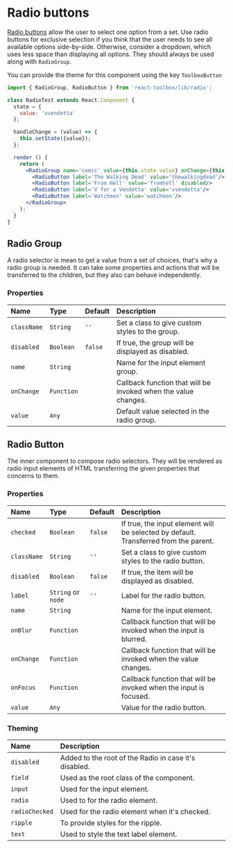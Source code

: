 # Radio buttons

[Radio buttons](https://material.google.com/components/selection-controls.html#selection-controls-radio-button) allow the user to select one option from a set. Use radio buttons for exclusive selection if you think that the user needs to see all available options side-by-side. Otherwise, consider a dropdown, which uses less space than displaying all options. They should always be used along with `RadioGroup`.

You can provide the theme for this component using the key `ToolboxButton`

<!-- example -->
```jsx
import { RadioGroup, RadioButton } from 'react-toolbox/lib/radio';

class RadioTest extends React.Component {
  state = {
    value: 'vvendetta'
  };

  handleChange = (value) => {
    this.setState({value});
  };

  render () {
    return (
      <RadioGroup name='comic' value={this.state.value} onChange={this.handleChange}>
        <RadioButton label='The Walking Dead' value='thewalkingdead'/>
        <RadioButton label='From Hell' value='fromhell' disabled/>
        <RadioButton label='V for a Vendetta' value='vvendetta'/>
        <RadioButton label='Watchmen' value='watchmen'/>
      </RadioGroup>
    );
  }
}
```

## Radio Group

A radio selector is mean to get a value from a set of choices, that's why a radio group is needed. It can take some properties and actions that will be transferred to the children, but they also can behave independently.

### Properties

| Name          | Type          | Default         | Description|
|:-----|:-----|:-----|:-----|
| `className`   | `String`      | `''`        | Set a class to give custom styles to the group.|
| `disabled`    | `Boolean`     | `false`     | If true, the group will be displayed as disabled.|
| `name`        | `String`      |    &nbsp;   | Name for the input element group. |
| `onChange`    | `Function`    |    &nbsp;   | Callback function that will be invoked when the value changes. |
| `value`       | `Any`         |    &nbsp;   | Default value selected in the radio group. |


## Radio Button

The inner component to compose radio selectors. They will be rendered as radio input elements of HTML transferring the given properties that concerns to them.

### Properties

| Name          | Type          | Default         | Description|
|:-----|:-----|:-----|:-----|
| `checked`     | `Boolean`     | `false`     | If true, the input element will be selected by default. Transferred from the parent. |
| `className`   | `String`      | `''`        | Set a class to give custom styles to the radio button.|
| `disabled`    | `Boolean`     | `false`     | If true, the item will be displayed as disabled.|
| `label`       | `String` or `node`  | `''`        | Label for the radio button.|
| `name`        | `String`      |    &nbsp;   | Name for the input element. |
| `onBlur`      | `Function`    |    &nbsp;   | Callback function that will be invoked when the input is blurred. |
| `onChange`    | `Function`    |    &nbsp;   | Callback function that will be invoked when the value changes. |
| `onFocus`     | `Function`    |    &nbsp;   | Callback function that will be invoked when the input is focused. |
| `value`       | `Any`         |    &nbsp;   | Value for the radio button. |

### Theming

| Name     | Description|
|:---------|:-----------|
| `disabled` | Added to the root of the Radio in case it's disabled.|
| `field` | Used as the root class of the component.|
| `input` | Used for the input element.|
| `radio` | Used to for the radio element.|
| `radioChecked` | Used for the radio element when it's checked.|
| `ripple` | To provide styles for the ripple.|
| `text` | Used to style the text label element.|
